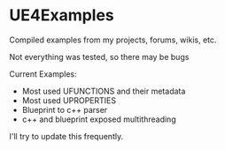 # UE4Examples
Compiled examples from my projects, forums, wikis, etc.

Not everything was tested, so there may be bugs

Current Examples:
* Most used UFUNCTIONS and their metadata
* Most used UPROPERTIES
* Blueprint to c++ parser
* c++ and blueprint exposed multithreading

I'll try to update this frequently.